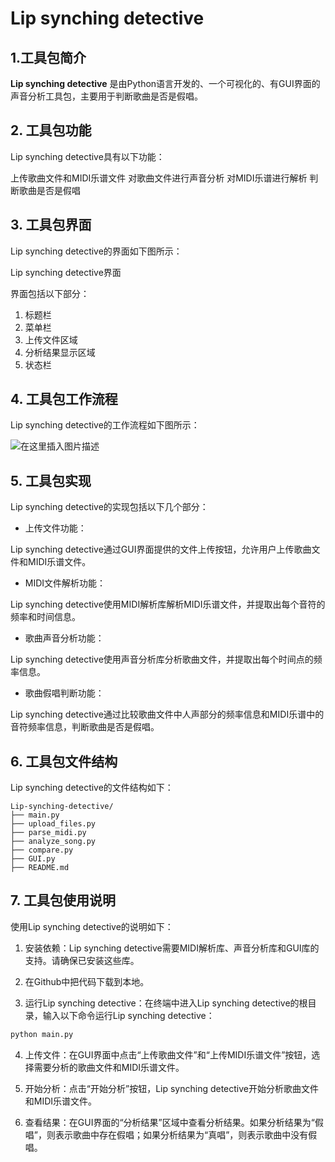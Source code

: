 # Lip synching detective

## 1.工具包简介
**Lip synching detective** 是由Python语言开发的、一个可视化的、有GUI界面的声音分析工具包，主要用于判断歌曲是否是假唱。

## 2. 工具包功能
Lip synching detective具有以下功能：

上传歌曲文件和MIDI乐谱文件
对歌曲文件进行声音分析
对MIDI乐谱进行解析
判断歌曲是否是假唱

## 3. 工具包界面
Lip synching detective的界面如下图所示：

Lip synching detective界面

界面包括以下部分：

 1. 标题栏
 2. 菜单栏
 3. 上传文件区域
 4. 分析结果显示区域
 5. 状态栏
## 4. 工具包工作流程
Lip synching detective的工作流程如下图所示：

![在这里插入图片描述](https://img-blog.csdnimg.cn/4c0b3d8e4dd941408638d9ecee9fd9ae.png)

## 5. 工具包实现
Lip synching detective的实现包括以下几个部分：

 - 上传文件功能：

Lip synching detective通过GUI界面提供的文件上传按钮，允许用户上传歌曲文件和MIDI乐谱文件。

 - MIDI文件解析功能：

Lip synching detective使用MIDI解析库解析MIDI乐谱文件，并提取出每个音符的频率和时间信息。

 - 歌曲声音分析功能：

Lip synching detective使用声音分析库分析歌曲文件，并提取出每个时间点的频率信息。

 - 歌曲假唱判断功能：

Lip synching detective通过比较歌曲文件中人声部分的频率信息和MIDI乐谱中的音符频率信息，判断歌曲是否是假唱。

## 6. 工具包文件结构
Lip synching detective的文件结构如下：

```
Lip-synching-detective/
├── main.py
├── upload_files.py
├── parse_midi.py
├── analyze_song.py
├── compare.py
├── GUI.py
├── README.md
```
## 7. 工具包使用说明
使用Lip synching detective的说明如下：

 1. 安装依赖：Lip synching detective需要MIDI解析库、声音分析库和GUI库的支持。请确保已安装这些库。

 2. 在Github中把代码下载到本地。

 3. 运行Lip synching detective：在终端中进入Lip synching detective的根目录，输入以下命令运行Lip synching detective：

```python
python main.py
```

 4. 上传文件：在GUI界面中点击“上传歌曲文件”和“上传MIDI乐谱文件”按钮，选择需要分析的歌曲文件和MIDI乐谱文件。

 5. 开始分析：点击“开始分析”按钮，Lip synching detective开始分析歌曲文件和MIDI乐谱文件。

 6. 查看结果：在GUI界面的“分析结果”区域中查看分析结果。如果分析结果为“假唱”，则表示歌曲中存在假唱；如果分析结果为“真唱”，则表示歌曲中没有假唱。
